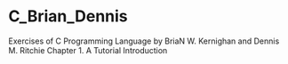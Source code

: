 C_Brian_Dennis
==============

Exercises of C Programming Language by BriaN W. Kernighan and Dennis M. Ritchie
Chapter 1. A Tutorial Introduction
